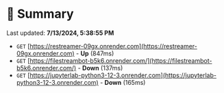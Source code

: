 # 📖 Summary
Last updated: **7/13/2024, 5:38:55 PM**

- `GET` [https://restreamer-09gx.onrender.com](https://restreamer-09gx.onrender.com) - **Up** (847ms)
- `GET` [https://filestreambot-b5k6.onrender.com/](https://filestreambot-b5k6.onrender.com/) - **Down** (137ms)
- `GET` [https://jupyterlab-python3-12-3.onrender.com](https://jupyterlab-python3-12-3.onrender.com) - **Down** (165ms)
